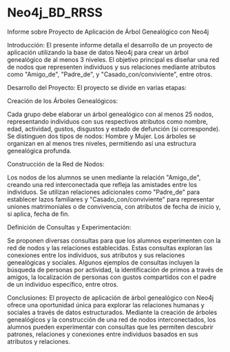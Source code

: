 # Neo4j_BD_RRSS

Informe sobre Proyecto de Aplicación de Árbol Genealógico con Neo4j

Introducción:
El presente informe detalla el desarrollo de un proyecto de aplicación utilizando la base de datos Neo4j para crear un árbol genealógico de al menos 3 niveles. 
El objetivo principal es diseñar una red de nodos que representen individuos y sus relaciones mediante atributos como "Amigo_de", "Padre_de", y 
"Casado_con/conviviente", entre otros.

Desarrollo del Proyecto:
El proyecto se divide en varias etapas:

Creación de los Árboles Genealógicos:

Cada grupo debe elaborar un árbol genealógico con al menos 25 nodos, representando individuos con sus respectivos atributos como nombre, edad, actividad, 
gustos, disgustos y estado de defunción (si corresponde). Se distinguen dos tipos de nodos: Hombre y Mujer.
Los árboles se organizan en al menos tres niveles, permitiendo así una estructura genealógica profunda.

Construcción de la Red de Nodos:

Los nodos de los alumnos se unen mediante la relación "Amigo_de", creando una red interconectada que refleja las amistades entre los individuos.
Se utilizan relaciones adicionales como "Padre_de" para establecer lazos familiares y "Casado_con/conviviente" para representar uniones matrimoniales o de 
convivencia, con atributos de fecha de inicio y, si aplica, fecha de fin.

Definición de Consultas y Experimentación:

Se proponen diversas consultas para que los alumnos experimenten con la red de nodos y las relaciones establecidas. Estas consultas exploran las conexiones entre 
los individuos, sus atributos y sus relaciones genealógicas y sociales.
Algunos ejemplos de consultas incluyen la búsqueda de personas por actividad, la identificación de primos a través de amigos, 
la localización de personas con gustos compartidos con el padre de un individuo específico, entre otros.

Conclusiones:
El proyecto de aplicación de árbol genealógico con Neo4j ofrece una oportunidad única para explorar las relaciones humanas y sociales a través de datos estructurados.
Mediante la creación de árboles genealógicos y la construcción de una red de nodos interconectados, los alumnos pueden experimentar con consultas que les permiten 
descubrir patrones, relaciones y conexiones entre individuos basados en sus atributos y relaciones.
